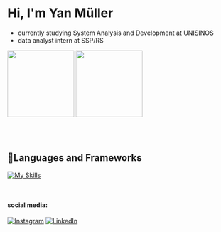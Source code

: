 # Hi, I'm Yan Müller
- currently studying System Analysis and Development at UNISINOS
- data analyst intern at SSP/RS
 
<div style="height: 200px;">
    <img src="https://github-readme-stats.vercel.app/api?username=yanmullerwk&show_icons=true&rank_icon=github&theme=vue-dark&locale=pt-br&hide=contribs&include_all_commits=true&bg_color=00000000"style="height: 150px;">
    <img src="https://github-readme-stats.vercel.app/api/top-langs/?username=yanmullerwk&theme=vue-dark&locale=pt-br&layout=donut&bg_color=00000000" style="height: 150px;">
</div>

## 📃Languages and Frameworks
[![My Skills](https://skillicons.dev/icons?i=java,spring,py,ts,js,nodejs,html,css,mysql,postgres)](https://skillicons.dev)

<br/>

#### social media:
[![Instagram](https://img.shields.io/badge/Instagram-%23E4405F.svg?style=for-the-badge&logo=Instagram&logoColor=white)](https://instagram.com/yanm.jpg)
[![LinkedIn](https://img.shields.io/badge/linkedin-%230077B5.svg?style=for-the-badge&logo=linkedin&logoColor=white)](https://linkedin.com/in/yan-muller1994)
